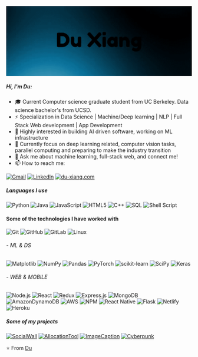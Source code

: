 <img align="middle" alt="GIF" src="https://github.com/xd00099/xd00099/blob/main/du.gif" />

##### Hi, I'm Du:

- 🎓 Current Computer science graduate student from UC Berkeley. Data science bachelor's from UCSD.
- ⚡ Specialization in Data Science | Machine/Deep learning | NLP | Full Stack Web development | App Development
- 🌱 Highly interested in building AI driven software, working on ML infrastructure
- :test_tube: Currently focus on deep learning related, computer vision tasks, parallel computing and preparing to make the industry transition
- :speech_balloon: Ask me about machine learning, full-stack web, and connect me!
- :mailbox: How to reach me:

[![Gmail](https://img.shields.io/badge/-GMAIL-D14836?style=for-the-badge&logo=gmail&logoColor=white)](mailto:xd00099@berkeley.edu)
[![LinkedIn](https://img.shields.io/badge/-LINKEDIN-0077B5?style=for-the-badge&logo=linkedin&logoColor=white)](https://www.linkedin.com/in/du-xiang)
[![du-xiang.com](https://img.shields.io/badge/duxiang.com-000000?style=for-the-badge&logo=Safari&logoColor=white)](https://du-xiang.com/)

##### Languages I use

![Python](https://img.shields.io/badge/-Python-000000?style=flat&logo=python)
![Java](https://img.shields.io/badge/-Java-000000?style=flat&logo=java)
![JavaScript](https://img.shields.io/badge/-JavaScript-000000?style=flat&logo=javascript)
![HTML5](https://img.shields.io/badge/-HTML5-000000?style=flat&logo=html5)
![C++](https://img.shields.io/badge/-C++-000000?style=flat&logo=c%2B%2B)
![SQL](https://img.shields.io/badge/-SQL-000000?style=flat&logo=postgresql)
![Shell Script](https://img.shields.io/badge/shell_script-%23121011.svg?style=style=flat&logo=gnu-bash&logoColor=white)

#### Some of the technologies I have worked with

![Git](https://img.shields.io/badge/-Git-222222?style=flat&logo=git&logoColor=F05032)
![GitHub](https://img.shields.io/badge/-GitHub-222222?style=flat&logo=github&logoColor=181717)
![GitLab](https://img.shields.io/badge/gitlab-222222?style=flat&logo=gitlab&logoColor=white)
![Linux](https://img.shields.io/badge/-Linux-222222?style=flat&logo=linux&logoColor=FCC624)

###### - ML & DS
![Matplotlib](https://img.shields.io/badge/Matplotlib-222222?style=flat&logo=Matplotlib&logoColor=black)
![NumPy](https://img.shields.io/badge/numpy-222222?style=flat&logo=numpy&logoColor=white)
![Pandas](https://img.shields.io/badge/pandas-222222?style=flat&logo=pandas&logoColor=white)
![PyTorch](https://img.shields.io/badge/PyTorch-222222?style=flat&logo=PyTorch&logoColor=white)
![scikit-learn](https://img.shields.io/badge/scikit--learn-222222?style=flat&logo=scikit-learn&logoColor=white)
![SciPy](https://img.shields.io/badge/SciPy-222222?style=flat&logo=scipy&logoColor=%white)
![Keras](https://img.shields.io/badge/Keras-222222?style=flat&logo=Keras&logoColor=white)

###### - WEB & MOBILE
![Node.js](https://img.shields.io/badge/-Node.js-222222?style=flat&logo=node.js&logoColor=339933)
![React](https://img.shields.io/badge/-React-222222?style=flat&logo=React&logoColor=61DAFB)
![Redux](https://img.shields.io/badge/redux-222222?style=flat&logo=redux&logoColor=white)
![Express.js](https://img.shields.io/badge/express.js-222222?style=flat&logo=express&logoColor=%2361DAFB)
![MongoDB](https://img.shields.io/badge/MongoDB-222222?style=flat&logo=mongodb&logoColor=white)
![AmazonDynamoDB](https://img.shields.io/badge/Amazon%20DynamoDB-222222?style=flat&logo=Amazon%20DynamoDB&logoColor=white)
![AWS](https://img.shields.io/badge/AWS-222222?style=flat&logo=amazon-aws&logoColor=white)
![NPM](https://img.shields.io/badge/NPM-222222?style=flat&logo=npm&logoColor=white)
![React Native](https://img.shields.io/badge/react_native-222222?style=flat&logo=react&logoColor=%2361DAFB)
![Flask](https://img.shields.io/badge/flask-222222?style=flat&logo=flask&logoColor=white)
![Netlify](https://img.shields.io/badge/netlify-222222?style=flat&logo=netlify&logoColor=#00C7B7)
![Heroku](https://img.shields.io/badge/heroku-222222?style=flat&logo=heroku&logoColor=white)


##### Some of my projects

[![SocialWall](https://img.shields.io/badge/-SocialWall-000000?style=flat)](https://social-wall.netlify.app/)
[![AllocationTool](https://img.shields.io/badge/-FacultyTool-000000?style=flat)](https://github.com/xd00099/hdsi_faculty_tool)
[![ImageCaption](https://img.shields.io/badge/-ImageCaption-000000?style=flat)](https://github.com/xd00099/Image-Captioning-LSTM)
[![Cyberpunk](https://img.shields.io/badge/-CyberpunkAds-000000?style=flat)](https://xd00099.github.io/Cyberpunk_2077/)


⭐️ From [Du](https://github.com/xd00099)
